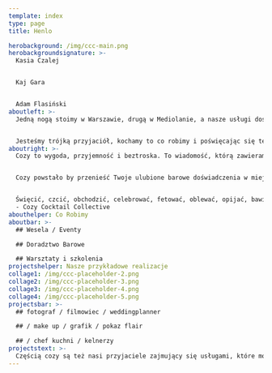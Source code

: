 ```yaml
---
template: index
type: page
title: Henlo

herobackground: /img/ccc-main.png
herobackgroundsignature: >-
  Kasia Czalej


  Kaj Gara


  Adam Flasiński
aboutleft: >-
  Jedną nogą stoimy w Warszawie, drugą w Mediolanie, a nasze usługi dostarczamy tam, gdzie jesteś Ty i Twoje potrzeby. Mówimy po polsku, angielsku, włosku, francusku.


  Jesteśmy trójką przyjaciół, kochamy to co robimy i poświęcając się temu chcemy zmieniać Wasz świat na lepszy i smaczniejszy
aboutright: >-
  Cozy to wygoda, przyjemność i beztroska. To wiadomość, którą zawieramy w naszych działaniach.


  Cozy powstało by przenieść Twoje ulubione barowe doświadczenia w miejsce najważniejszych wydarzeń Twojego życia


  Święcić, czcić, obchodzić, celebrować, fetować, oblewać, opijać, bawić się. To synonimy celebracji, czyli my  
  - Cozy Cocktail Collective
abouthelper: Co Robimy
aboutbar: >-
  ## Wesela / Eventy

  ## Doradztwo Barowe

  ## Warsztaty i szkolenia
projectshelper: Nasze przykładowe realizacje
collage1: /img/ccc-placeholder-2.png
collage2: /img/ccc-placeholder-3.png
collage3: /img/ccc-placeholder-4.png
collage4: /img/ccc-placeholder-5.png
projectsbar: >-
  ## fotograf / filmowiec / weddingplanner

  ## / make up / grafik / pokaz flair

  ## / chef kuchni / kelnerzy
projectstext: >-
  Częścią cozy są też nasi przyjaciele zajmujący się usługami, które mogą wzbogacić Twoją imprezę, akcję promocyjną, czy tworzenie konceptu. Działając razem nasz potencjał się mnoży a wrażenia z całości będą bardziej spójne i proporcjonalnie większe.
---
```


